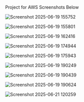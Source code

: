 Project for AWS
Screenshots Below 

![Screenshot 2025-06-19 155752](https://github.com/user-attachments/assets/e5cd6420-0300-41e6-8be3-b6863e7fd287)

![Screenshot 2025-06-19 155801](https://github.com/user-attachments/assets/d172bcea-40a5-4001-a22c-2a58f87c3c67)

![Screenshot 2025-06-19 162416](https://github.com/user-attachments/assets/cefec70a-4bc3-4093-9bfc-77124f096e93)

![Screenshot 2025-06-19 174944](https://github.com/user-attachments/assets/5c0f7748-7f93-4d9e-b6b1-90fe12be5859)

![Screenshot 2025-06-19 175943](https://github.com/user-attachments/assets/0d3730ab-3634-4b15-af3b-1cafa8203e52)


![Screenshot 2025-06-19 190249](https://github.com/user-attachments/assets/995da12e-d974-4d59-abbb-01cf3470e2bb)

![Screenshot 2025-06-19 190439](https://github.com/user-attachments/assets/114d655d-83dc-4e0c-9e77-66638084288b)

![Screenshot 2025-06-19 190624](https://github.com/user-attachments/assets/bbaa5131-c8b7-45f8-82dd-4249285be429)

![Screenshot 2025-06-21 120259](https://github.com/user-attachments/assets/7d1a5b15-9608-41ba-a008-8bd688ea514a)

